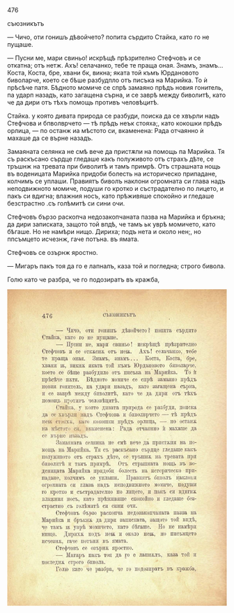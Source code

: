 ﻿476

съюзникътъ

— Чичо, оти гонишъ дѣвойчето? попита сърдито Стайка, като го не пущаше.

— Пусни ме, мари свиньо! искрѣщѣ прѣзрително Стефчовъ и се откатна; отъ нетж. Ахъ! селачанко, тебе те праща оная. Знамъ, знамъ... Коста, Коста, бре, хвани бк, викна; яката той къмъ Юрдановото биволарче, което се бѣше разбудпло отъ писъка на Марийка. То ѝ прѣсѣче патя. Бѣдното момиче се спрѣ замаяно прѣдъ новия гонитель, па ударп назадъ, като загащена сърна, и се заврѣ между биволитѣ, като че да дири отъ тѣхъ помощь противъ человѣцитѣ.

Стайка. у която дивата природа се разбуди, поиска да се хвърли надъ Стефчова и бпволврчето — тѣ прѣдъ неък стояха;, като кокошки прѣдъ орлица, — по останж иа мѣстото си, вкаменена: Рада отчаянно ѝ махаше да се върне назадъ.

Замаяната селянка не смѣ вече да пристѫпи на помощь па Марийка. Тя съ раскъсано сърдце гледаше какъ полуживото отъ страхъ дѣте, се тръшнж на тревата при биволитѣ и тамъ примрѣ. Отъ страшната нощь въ воденицата Марийка придоби болесть на историческо припадане, колчимъ се уплаши. Правиятъ биволъ наклони огромната си глава надъ неподвижното момиче, подуши го кротко и състрадателно по лицето, и пакъ си вдигна; влажния носъ, като прѣживяше спокойно и гледаше безстрастно .съ голѣмитѣ си сини очи.

Стефчовъ бързо раскопча недозакопчаната пазва на Марийка и бръкна; да дири записката, защото той впдѣ, че тамъ ьк уврѣ момичето, като бѣгаше. Но не намѣри нищо. Дириха; подъ нета и около нен;, но ппсъмцето исчезнж, гаче потъна. въ ямата.

Стефчовъ се озърнж яростно.

— Мигаръ пакъ тоя да го е лапналъ, каза той и погледна; строго бивола.

Голю като че разбра, че го подозиратъ въ кражба,

![original](../images/529.jpg)

